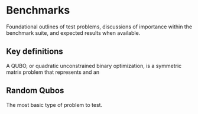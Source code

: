 # Benchmarks

Foundational outlines of test problems, discussions of importance within the benchmark suite, and
expected results when available.

## Key definitions

A QUBO, or quadratic unconstrained binary optimization, is a symmetric matrix problem that represents and an 

## Random Qubos

The most basic type of problem to test. 